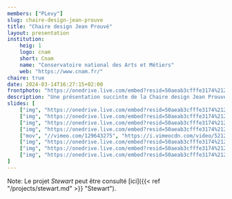 ```yaml
---
members: ["PLevy"]
slug: chaire-design-jean-prouve
title: "Chaire design Jean Prouvé"
layout: presentation
institution:
    heig: 1
    logo: cnam
    short: Cnam
    name: "Conservatoire national des Arts et Métiers"
    web: "https://www.cnam.fr/"
chaire: true
date: 2024-03-14T16:27:15+02:00
frontphoto: "https://onedrive.live.com/embed?resid=50aeab3cfffe3174%212422141&authkey=%21AOk7cIPg0B9cAew&width=660"
description: "Une présentation succinte de la Chaire design Jean Prouvé, régulièrement mise à jour."
slides: [
    ["img", "https://onedrive.live.com/embed?resid=50aeab3cfffe3174%212423274&authkey=!ACY6NQWYzbwqj6Y"],
    ["img", "https://onedrive.live.com/embed?resid=50aeab3cfffe3174%212423273&authkey=!ANDbDSzqlgN8Z4I"],
    ["img", "https://onedrive.live.com/embed?resid=50aeab3cfffe3174%212423281&authkey=!AIvzcPnz__VCPl0"],
    ["img", "https://onedrive.live.com/embed?resid=50aeab3cfffe3174%212423283&authkey=!AJjff7eZQMshNcQ"],
    ["mov", "//vimeo.com/129643275", "https://i.vimeocdn.com/video/521210607-fc658f04897560006456ac99b1fa4a92d9780af1a4da09152bb6837202211505-d?mw=1920&mh=1080&q=70"],
    ["img", "https://onedrive.live.com/embed?resid=50aeab3cfffe3174%212423279&authkey=!AP4ktLv6iFG-_uE"],
    ["img", "https://onedrive.live.com/embed?resid=50aeab3cfffe3174%212423278&authkey=!AJ-KPkpDe1Ve45U"],
    ["img", "https://onedrive.live.com/embed?resid=50aeab3cfffe3174%212423277&authkey=!ADbuLyqtNX414yk"]
]
---
```


Note: Le projet *Stewart* peut être consulté [ici]({{< ref "/projects/stewart.md" >}} "Stewart").